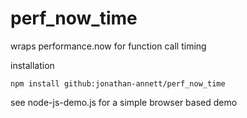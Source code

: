 # perf_now_time

wraps performance.now for function call timing

installation

    npm install github:jonathan-annett/perf_now_time
    

see node-js-demo.js for a simple browser based demo


